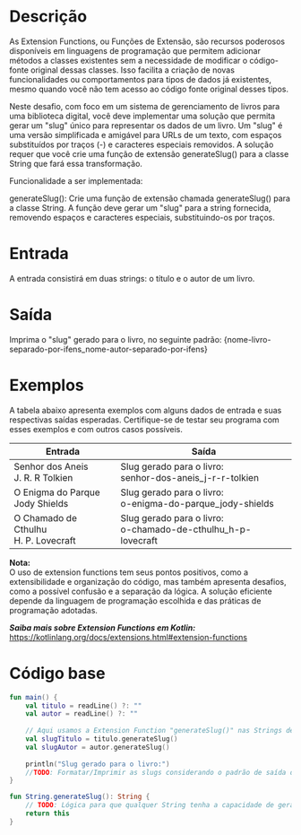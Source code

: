 # Descrição
As Extension Functions, ou Funções de Extensão, são recursos poderosos disponíveis em linguagens de programação que permitem adicionar métodos a classes existentes sem a necessidade de modificar o código-fonte original dessas classes. Isso facilita a criação de novas funcionalidades ou comportamentos para tipos de dados já existentes, mesmo quando você não tem acesso ao código fonte original desses tipos.

Neste desafio, com foco em um sistema de gerenciamento de livros para uma biblioteca digital, você deve implementar uma solução que permita gerar um "slug" único para representar os dados de um livro. Um "slug" é uma versão simplificada e amigável para URLs de um texto, com espaços substituídos por traços (-) e caracteres especiais removidos. A solução requer que você crie uma função de extensão generateSlug() para a classe String que fará essa transformação.

Funcionalidade a ser implementada:

generateSlug(): Crie uma função de extensão chamada generateSlug() para a classe String. A função deve gerar um "slug" para a string fornecida, removendo espaços e caracteres especiais, substituindo-os por traços.

# Entrada
A entrada consistirá em duas strings: o título e o autor de um livro.

# Saída
Imprima o "slug" gerado para o livro, no seguinte padrão:
{nome-livro-separado-por-ifens_nome-autor-separado-por-ifens}

# Exemplos
A tabela abaixo apresenta exemplos com alguns dados de entrada e suas respectivas saídas esperadas. Certifique-se de testar seu programa com esses exemplos e com outros casos possíveis.

| Entrada                                   | Saída                                                             |
|-------------------------------------------|-------------------------------------------------------------------|
| Senhor dos Aneis <br> J. R. R Tolkien     | Slug gerado para o livro: <br> senhor-dos-aneis_j-r-r-tolkien     |
| O Enigma do Parque <br> Jody Shields      | Slug gerado para o livro: <br> o-enigma-do-parque_jody-shields    |
| O Chamado de Cthulhu <br> H. P. Lovecraft | Slug gerado para o livro: <br> o-chamado-de-cthulhu_h-p-lovecraft |

**Nota:** <br> O uso de extension functions tem seus pontos positivos, como a extensibilidade e organização do código, mas também apresenta desafios, como a possível confusão e a separação da lógica. A solução eficiente depende da linguagem de programação escolhida e das práticas de programação adotadas.

**_Saiba mais sobre Extension Functions em Kotlin:_** <br> https://kotlinlang.org/docs/extensions.html#extension-functions

# Código base
````kotlin
fun main() {
    val titulo = readLine() ?: ""
    val autor = readLine() ?: ""
    
    // Aqui usamos a Extension Function "generateSlug()" nas Strings de Entrada.
    val slugTitulo = titulo.generateSlug()
    val slugAutor = autor.generateSlug()
    
    println("Slug gerado para o livro:")
    //TODO: Formatar/Imprimir as slugs considerando o padrão de saída deste desafio.
}

fun String.generateSlug(): String {
    // TODO: Lógica para que qualquer String tenha a capacidade de gerar uma slug (seguindo-este-padrao).
    return this
}
````